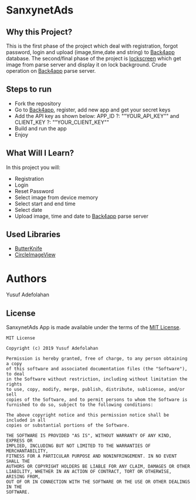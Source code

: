 # SanxynetAds

## Why this Project?
This is the first phase of the project which deal with registration, forgot password, login and upload (image,time,date and string) to [Back4app](https://back4app.com/) database. The second/final phase of the project is [lockscreen](https://github.com/sanxy/LockMe) which get image from parse server and display it on lock background.
Crude operation on [Back4app](https://back4app.com/) parse server.

## Steps to run
* Fork the repository
* Go to [Back4app](https://back4app.com/), register, add new app and get your secret keys
* Add the API key as shown below: APP_ID ?:  "\"YOUR_API_KEY\"" and CLIENT_KEY ?: "\"YOUR_CLIENT_KEY\""
* Build and run the app
* Enjoy

## What Will I Learn?
In this project you will:
* Registration
* Login
* Reset Password
* Select image from device memory
* Select start and end time
* Select date
* Upload image, time and date to [Back4app](https://back4app.com/) parse server


## Used Libraries
* [ButterKnife](http://jakewharton.github.io/butterknife/)
* [CircleImageView](https://github.com/hdodenhof/CircleImageView)



# Authors
Yusuf Adefolahan

## License

SanxynetAds App is made available under the terms of the [MIT License](https://opensource.org/licenses/MIT).
```
MIT License

Copyright (c) 2019 Yusuf Adefolahan

Permission is hereby granted, free of charge, to any person obtaining a copy
of this software and associated documentation files (the "Software"), to deal
in the Software without restriction, including without limitation the rights
to use, copy, modify, merge, publish, distribute, sublicense, and/or sell
copies of the Software, and to permit persons to whom the Software is
furnished to do so, subject to the following conditions:

The above copyright notice and this permission notice shall be included in all
copies or substantial portions of the Software.

THE SOFTWARE IS PROVIDED "AS IS", WITHOUT WARRANTY OF ANY KIND, EXPRESS OR
IMPLIED, INCLUDING BUT NOT LIMITED TO THE WARRANTIES OF MERCHANTABILITY,
FITNESS FOR A PARTICULAR PURPOSE AND NONINFRINGEMENT. IN NO EVENT SHALL THE
AUTHORS OR COPYRIGHT HOLDERS BE LIABLE FOR ANY CLAIM, DAMAGES OR OTHER
LIABILITY, WHETHER IN AN ACTION OF CONTRACT, TORT OR OTHERWISE, ARISING FROM,
OUT OF OR IN CONNECTION WITH THE SOFTWARE OR THE USE OR OTHER DEALINGS IN THE
SOFTWARE.
```
